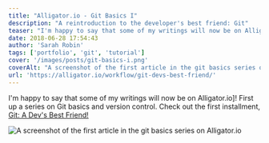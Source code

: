 ```yaml
---
title: "Alligator.io - Git Basics I"
description: "A reintroduction to the developer's best friend: Git"
teaser: "I'm happy to say that some of my writings will now be on Alligator.io! First up a series on Git basics and version control. Check out the first installment:"
date: 2018-06-28 17:54:43
author: 'Sarah Robin'
tags: ['portfolio', 'git', 'tutorial']
cover: '/images/posts/git-basics-i.png'
coverAlt: "A screenshot of the first article in the git basics series on Alligator.io"
url: 'https://alligator.io/workflow/git-devs-best-friend/'
---
```


I'm happy to say that some of my writings will now be on Alligator.io]! First up a series on Git basics and version control. Check out the first installment, <a href="https://alligator.io/workflow/git-devs-best-friend/" target="__blank">Git: A Dev's Best Friend!</a>


![A screenshot of the first article in the git basics series on Alligator.io](/images/posts/git-basics-i.png)
